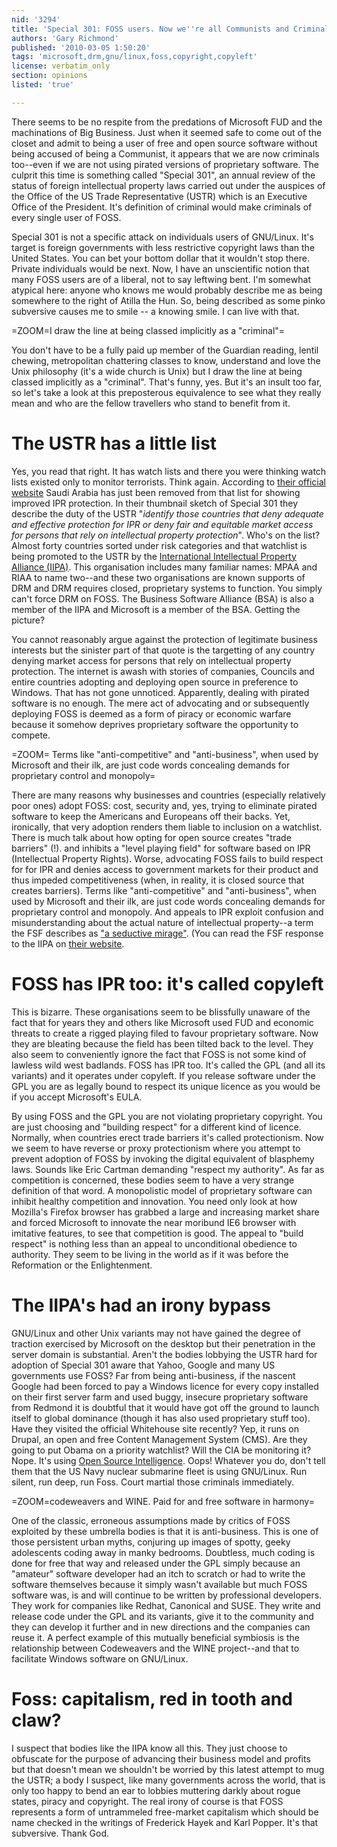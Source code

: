 ```yaml
---
nid: '3294'
title: 'Special 301: FOSS users. Now we''re all Communists and Criminals'
authors: 'Gary Richmond'
published: '2010-03-05 1:50:20'
tags: 'microsoft,drm,gnu/linux,foss,copyright,copyleft'
license: verbatim_only
section: opinions
listed: 'true'

---
```

There seems to be no respite from the predations of Microsoft FUD and the machinations of Big Business. Just when it seemed safe to come out of the closet and admit to being a user of free and open source software without being accused of being a Communist, it appears that we are now criminals too--even if we are not using pirated versions of proprietary software. The culprit this time is something called "Special 301", an annual review of the status of foreign intellectual property laws carried out under the auspices of the Office of the US Trade Representative (USTR) which is an Executive Office of the President. It's definition of criminal would make criminals of every single user of FOSS.

<!--break-->

Special 301 is not a specific attack on individuals users of GNU/Linux. It's target is foreign governments with less restrictive copyright laws than the United States. You can bet your bottom dollar that it wouldn't stop there. Private individuals would be next. Now, I have an unscientific notion that many FOSS users are of a liberal, not to say leftwing bent. I'm somewhat atypical here: anyone who knows me would probably describe me as being somewhere to the right of Atilla the Hun. So, being described as some pinko subversive causes me to smile -- a knowing smile. I can live with that. 

=ZOOM=I draw the line at being classed implicitly as a "criminal"=

You don't have to be a fully paid up member of the Guardian reading, lentil chewing, metropolitan chattering classes to know, understand and love the Unix philosophy (it's a wide church is Unix) but I draw the line at being classed implicitly as a "criminal". That's funny, yes. But it's an insult too far, so let's take a look at this preposterous equivalence to see what they really mean and who are the fellow travellers who stand to benefit from it.

# The USTR has a little list

Yes, you read that right. It has watch lists and there you were thinking watch lists existed only to monitor terrorists. Think again. According to [their official website](http://www.ustr.gov/about-us/press-office/press-releases/2010/february/united-states-trade-representative-ron-kirk-annou) Saudi Arabia has just been removed from that list for showing improved IPR protection. In their thumbnail sketch of Special 301 they describe the duty of the USTR "_identify those countries that deny adequate and effective protection for IPR or deny fair and equitable market access for persons that rely on intellectual property protection_". Who's on the list? Almost forty countries sorted under risk categories and that watchlist is being promoted to the USTR by the [International Intellectual Property Alliance (IIPA)](http://www.iipa.com/2010_SPEC301_TOC.htm). This organisation includes many familiar names: MPAA and RIAA to name two--and these two organisations are known supports of DRM and DRM requires closed, proprietary systems to function. You simply can't force DRM on FOSS. The Business Software Alliance (BSA) is also a member of the IIPA and Microsoft is a member of the BSA. Getting the picture?
 
You cannot reasonably argue against the protection of legitimate business interests but the sinister part of that quote is the targetting of any country denying market access for persons that rely on intellectual property protection. The internet is awash with stories of companies, Councils and entire countries adopting and deploying open source in preference to Windows. That has not gone unnoticed. Apparently, dealing with pirated software is no enough. The mere act of advocating and or subsequently deploying FOSS is deemed as a form of piracy or economic warfare because it somehow deprives proprietary software the opportunity to compete.

=ZOOM= Terms like "anti-competitive" and "anti-business", when used by Microsoft and their ilk, are just code words concealing demands for proprietary control and monopoly=

There are many reasons why businesses and countries (especially relatively poor ones) adopt FOSS: cost, security and, yes, trying to eliminate pirated software to keep the Americans and Europeans off their backs. Yet, ironically, that very adoption renders them liable to inclusion on a watchlist. There is much talk about how opting for open source creates "trade barriers" (!). and inhibits a "level playing field" for software based on IPR (Intellectual Property Rights). Worse, advocating FOSS fails to build respect for for IPR and denies access to government markets for their product and thus impeded competitiveness (when, in reality, it is closed source that creates barriers). Terms like "anti-competitive" and "anti-business", when used by Microsoft and their ilk, are just code words concealing demands for proprietary control and monopoly. And appeals to IPR exploit confusion and misunderstanding about the actual nature of intellectual property--a term the FSF describes as ["a seductive mirage"](http://www.gnu.org/philosophy/not-ipr.html). (You can read the FSF response to the IIPA on [their website]((http://www.fsf.org/licensing/2010-02-ustr-comment.html)).

# FOSS has IPR too: it's called copyleft

This is bizarre. These organisations seem to be blissfully unaware of the fact that for years they and others like Microsoft used FUD and economic threats to create a rigged playing filed to favour proprietary software. Now they are bleating because the field has been tilted back to the level. They also seem to conveniently ignore the fact that FOSS is not some kind of lawless wild west badlands. FOSS has IPR too. It's called the GPL (and all its variants) and it operates under copyleft. If you release software under the GPL you are as legally bound to respect its unique licence as you would be if you accept Microsoft's EULA.

By using FOSS and the GPL you are not violating proprietary copyright. You are just choosing and "building respect" for a different kind of licence. Normally, when countries erect trade barriers it's called protectionism. Now we seem to have reverse or proxy protectionism where you attempt to prevent adoption of FOSS by invoking the digital equivalent of blasphemy laws. Sounds like Eric Cartman demanding "respect my authority". As far as competition is concerned, these bodies seem to have a very strange definition of that word. A monopolistic model of proprietary software can inhibit healthy competition and innovation. You need only look at how Mozilla's Firefox browser has grabbed a large and increasing market share and forced Microsoft to innovate the near moribund IE6 browser with imitative features, to see that competition is good. The appeal to "build respect" is nothing less than an appeal to unconditional obedience to authority. They seem to be living in the world as if it was before the Reformation or the Enlightenment.

# The IIPA's had an irony bypass

GNU/Linux and other Unix variants may not have gained the degree of traction exercised by Microsoft on the desktop but their penetration in the server domain is substantial. Aren't the bodies lobbying the USTR hard for adoption of Special 301 aware that Yahoo, Google and many US governments use FOSS? Far from being anti-business, if the nascent Google had been forced to pay a Windows licence for every copy installed on their first server farm and used buggy, insecure proprietary software from Redmond it is doubtful that it would have got off the ground to launch itself to global dominance (though it has also used proprietary stuff too). Have they visited the official Whitehouse site recently? Yep, it runs on Drupal, an open and free Content Management System (CMS). Are they going to put Obama on a priority watchlist? Will the CIA be monitoring it? Nope. It's using [Open Source Intelligence](http://en.wikipedia.org/wiki/Open_source_intelligence ). Oops! Whatever you do, don't tell them that the US Navy nuclear submarine fleet is using GNU/Linux. Run silent, run deep, run Foss. Court martial those criminals immediately.

=ZOOM=codeweavers and WINE. Paid for and free software in harmony=

One of the classic, erroneous assumptions made by critics of FOSS exploited by these umbrella bodies is that it is anti-business. This is one of those persistent urban myths, conjuring up images of spotty, geeky adolescents coding away in manky bedrooms. Doubtless, much coding is done for free that way and released under the GPL  simply because an "amateur" software developer had an itch to scratch or had to write the software themselves because it simply wasn't available but much FOSS software was, is and will continue to be written by professional developers. They work for companies like Redhat, Canonical and SUSE. They write and release code under the GPL and its variants, give it to the community and they can develop it further and in new directions and the companies can reuse it. A perfect example of this mutually beneficial symbiosis is the relationship between Codeweavers and the WINE project--and that to facilitate Windows software on GNU/Linux.

# Foss: capitalism, red in tooth and claw?

I suspect that bodies like the IIPA know all this. They just choose to obfuscate for the purpose of advancing their business model and profits but that doesn't mean we shouldn't be worried by this latest attempt to mug the USTR; a body I suspect, like many governments across the world, that is only too happy to bend an ear to lobbies muttering darkly about rogue states, piracy and copyright. The real irony of course is that FOSS represents a form of untrammeled free-market capitalism which should be name checked in the writings of Frederick Hayek and Karl Popper. It's that subversive. Thank God.
